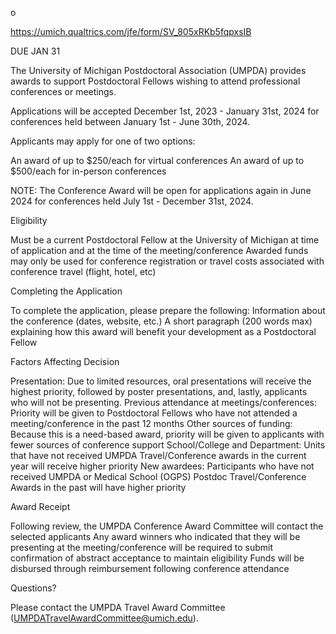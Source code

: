 

o

https://umich.qualtrics.com/jfe/form/SV_805xRKb5fqpxsIB

DUE JAN 31

The University of Michigan Postdoctoral Association (UMPDA) provides
awards to support Postdoctoral Fellows wishing to attend professional
conferences or meetings.

Applications will be accepted December 1st, 2023 - January 31st, 2024
for conferences held between January 1st - June 30th, 2024.

Applicants may apply for one of two options:

An award of up to \$250/each for virtual conferences An award of up to
\$500/each for in-person conferences

NOTE: The Conference Award will be open for applications again in June
2024 for conferences held July 1st - December 31st, 2024.

Eligibility

Must be a current Postdoctoral Fellow at the University of Michigan at
time of application and at the time of the meeting/conference Awarded
funds may only be used for conference registration or travel costs
associated with conference travel (flight, hotel, etc)

Completing the Application

To complete the application, please prepare the following: Information
about the conference (dates, website, etc.) A short paragraph (200 words
max) explaining how this award will benefit your development as a
Postdoctoral Fellow

Factors Affecting Decision

Presentation: Due to limited resources, oral presentations will receive
the highest priority, followed by poster presentations, and, lastly,
applicants who will not be presenting. Previous attendance at
meetings/conferences: Priority will be given to Postdoctoral Fellows who
have not attended a meeting/conference in the past 12 months Other
sources of funding: Because this is a need-based award, priority will be
given to applicants with fewer sources of conference support
School/College and Department: Units that have not received UMPDA
Travel/Conference awards in the current year will receive higher
priority New awardees: Participants who have not received UMPDA or
Medical School (OGPS) Postdoc Travel/Conference Awards in the past will
have higher priority

Award Receipt

Following review, the UMPDA Conference Award Committee will contact the
selected applicants Any award winners who indicated that they will be
presenting at the meeting/conference will be required to submit
confirmation of abstract acceptance to maintain eligibility Funds will
be disbursed through reimbursement following conference attendance

Questions?

Please contact the UMPDA Travel Award Committee
(UMPDATravelAwardCommittee@umich.edu).
